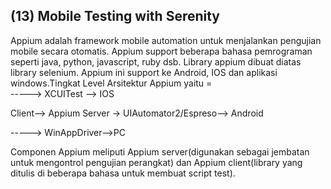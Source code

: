 
<h2>(13) Mobile Testing with Serenity</h2>
  
Appium adalah framework mobile automation untuk menjalankan pengujian mobile secara otomatis. Appium support beberapa bahasa pemrograman seperti java, python, javascript, ruby dsb. Library appium dibuat diatas library selenium. Appium ini support ke Android, IOS dan aplikasi windows.Tingkat Level Arsitektur Appium yaitu = </br>
                           -----> XCUITest --> IOS</p> 
<p>Client--> Appium Server &rarr; UIAutomator2/Espreso--> Android</p> 
                           -----> WinAppDriver-->PC</p> 

Componen Appium meliputi Appium server(digunakan sebagai jembatan untuk mengontrol pengujian perangkat) dan Appium client(library yang ditulis di beberapa bahasa untuk membuat script test). 

